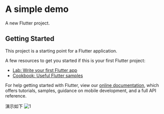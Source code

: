 # A simple demo

A new Flutter project.

## Getting Started

This project is a starting point for a Flutter application.

A few resources to get you started if this is your first Flutter project:

- [Lab: Write your first Flutter app](https://flutter.dev/docs/get-started/codelab)
- [Cookbook: Useful Flutter samples](https://flutter.dev/docs/cookbook)

For help getting started with Flutter, view our
[online documentation](https://flutter.dev/docs), which offers tutorials,
samples, guidance on mobile development, and a full API reference.

演示如下
![1](https://user-images.githubusercontent.com/49359900/125479530-3ff849ad-7e12-4ef2-9174-3d40e8974c7f.jpg)
